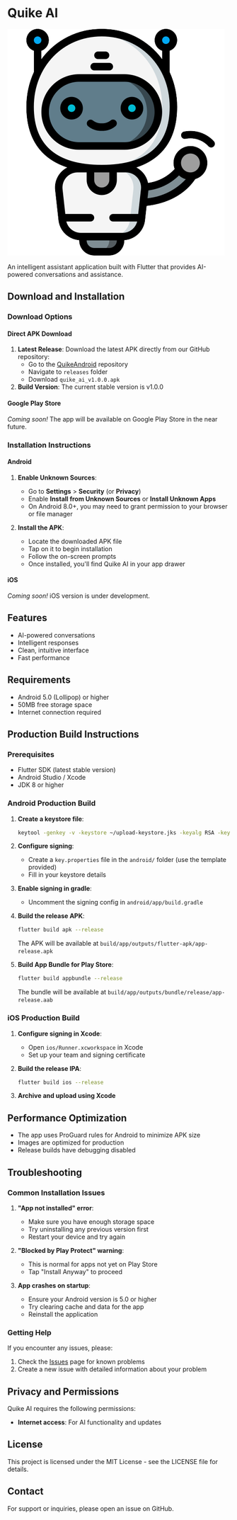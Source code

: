 # Quike AI

![Quike AI Logo](assets/images/logo.png)

An intelligent assistant application built with Flutter that provides AI-powered conversations and assistance.

## Download and Installation

### Download Options

#### Direct APK Download
1. **Latest Release**: Download the latest APK directly from our GitHub repository:
   - Go to the [QuikeAndroid](https://github.com/rooz2121/QuikeAndroid) repository
   - Navigate to `releases` folder
   - Download `quike_ai_v1.0.0.apk`
2. **Build Version**: The current stable version is v1.0.0

#### Google Play Store
*Coming soon!* The app will be available on Google Play Store in the near future.

### Installation Instructions

#### Android
1. **Enable Unknown Sources**:
   - Go to **Settings** > **Security** (or **Privacy**)
   - Enable **Install from Unknown Sources** or **Install Unknown Apps**
   - On Android 8.0+, you may need to grant permission to your browser or file manager

2. **Install the APK**:
   - Locate the downloaded APK file
   - Tap on it to begin installation
   - Follow the on-screen prompts
   - Once installed, you'll find Quike AI in your app drawer

#### iOS
*Coming soon!* iOS version is under development.

## Features

- AI-powered conversations
- Intelligent responses
- Clean, intuitive interface
- Fast performance

## Requirements

- Android 5.0 (Lollipop) or higher
- 50MB free storage space
- Internet connection required

## Production Build Instructions

### Prerequisites
- Flutter SDK (latest stable version)
- Android Studio / Xcode
- JDK 8 or higher

### Android Production Build

1. **Create a keystore file**:
   ```bash
   keytool -genkey -v -keystore ~/upload-keystore.jks -keyalg RSA -keysize 2048 -validity 10000 -alias upload
   ```

2. **Configure signing**:
   - Create a `key.properties` file in the `android/` folder (use the template provided)
   - Fill in your keystore details

3. **Enable signing in gradle**:
   - Uncomment the signing config in `android/app/build.gradle`

4. **Build the release APK**:
   ```bash
   flutter build apk --release
   ```
   The APK will be available at `build/app/outputs/flutter-apk/app-release.apk`

5. **Build App Bundle for Play Store**:
   ```bash
   flutter build appbundle --release
   ```
   The bundle will be available at `build/app/outputs/bundle/release/app-release.aab`

### iOS Production Build

1. **Configure signing in Xcode**:
   - Open `ios/Runner.xcworkspace` in Xcode
   - Set up your team and signing certificate

2. **Build the release IPA**:
   ```bash
   flutter build ios --release
   ```

3. **Archive and upload using Xcode**

## Performance Optimization

- The app uses ProGuard rules for Android to minimize APK size
- Images are optimized for production
- Release builds have debugging disabled

## Troubleshooting

### Common Installation Issues

1. **"App not installed" error**:
   - Make sure you have enough storage space
   - Try uninstalling any previous version first
   - Restart your device and try again

2. **"Blocked by Play Protect" warning**:
   - This is normal for apps not yet on Play Store
   - Tap "Install Anyway" to proceed

3. **App crashes on startup**:
   - Ensure your Android version is 5.0 or higher
   - Try clearing cache and data for the app
   - Reinstall the application

### Getting Help

If you encounter any issues, please:
1. Check the [Issues](https://github.com/rooz2121/QuikeAndroid/issues) page for known problems
2. Create a new issue with detailed information about your problem

## Privacy and Permissions

Quike AI requires the following permissions:
- **Internet access**: For AI functionality and updates

## License

This project is licensed under the MIT License - see the LICENSE file for details.

## Contact

For support or inquiries, please open an issue on GitHub.

